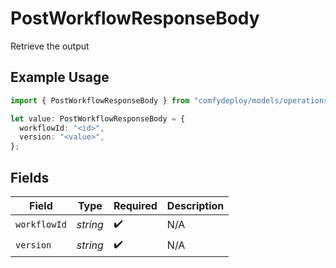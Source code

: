 # PostWorkflowResponseBody

Retrieve the output

## Example Usage

```typescript
import { PostWorkflowResponseBody } from "comfydeploy/models/operations";

let value: PostWorkflowResponseBody = {
  workflowId: "<id>",
  version: "<value>",
};
```

## Fields

| Field              | Type               | Required           | Description        |
| ------------------ | ------------------ | ------------------ | ------------------ |
| `workflowId`       | *string*           | :heavy_check_mark: | N/A                |
| `version`          | *string*           | :heavy_check_mark: | N/A                |